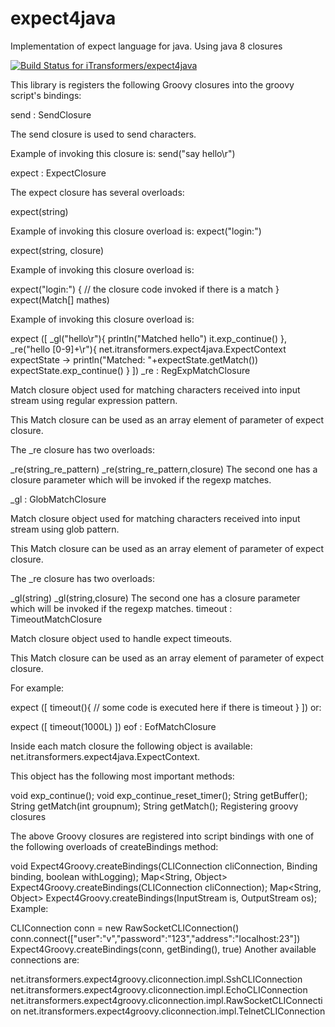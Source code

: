 # expect4java
Implementation of expect language for java. Using java 8 closures

 
[ ![Build Status for iTransformers/expect4java](https://codeship.com/projects/430386f0-d1cd-0133-b267-46ddfea9cbb7/status?branch=master)](https://codeship.com/projects/141646)

This library is registers the following Groovy closures into the groovy script's bindings:

send : SendClosure

The send closure is used to send characters.

Example of invoking this closure is: send("say hello\r")

expect : ExpectClosure

The expect closure has several overloads:

expect(string)

Example of invoking this closure overload is: expect("login:")

expect(string, closure)

Example of invoking this closure overload is:

expect("login:") {
 // the closure code invoked if there is a match
}
expect(Match[] mathes)

Example of invoking this closure overload is:

expect ([
_gl("hello\r"){
    println("Matched hello")
    it.exp_continue()
},
_re("hello [0-9]+\r"){ net.itransformers.expect4java.ExpectContext expectState ->
    println("Matched: "+expectState.getMatch())
    expectState.exp_continue()
}
])
_re : RegExpMatchClosure

Match closure object used for matching characters received into input stream using regular expression pattern.

This Match closure can be used as an array element of parameter of expect closure.

The _re closure has two overloads:

_re(string_re_pattern)
_re(string_re_pattern,closure)
The second one has a closure parameter which will be invoked if the regexp matches.

_gl : GlobMatchClosure

Match closure object used for matching characters received into input stream using glob pattern.

This Match closure can be used as an array element of parameter of expect closure.

The _re closure has two overloads:

_gl(string)
_gl(string,closure) The second one has a closure parameter which will be invoked if the regexp matches.
timeout : TimeoutMatchClosure

Match closure object used to handle expect timeouts.

This Match closure can be used as an array element of parameter of expect closure.

For example:

expect ([
   timeout(){
    // some code is executed here if there is timeout
   }
])
or:

expect ([
   timeout(1000L)
])
eof : EofMatchClosure

Inside each match closure the following object is available: net.itransformers.expect4java.ExpectContext.

This object has the following most important methods:

void exp_continue();
void exp_continue_reset_timer();
String getBuffer();
String getMatch(int groupnum);
String getMatch();
Registering groovy closures

The above Groovy closures are registered into script bindings with one of the following overloads of createBindings method:

void Expect4Groovy.createBindings(CLIConnection cliConnection, Binding binding, boolean withLogging);
Map<String, Object> Expect4Groovy.createBindings(CLIConnection cliConnection);
Map<String, Object> Expect4Groovy.createBindings(InputStream is, OutputStream os);
Example:

CLIConnection conn = new RawSocketCLIConnection()
conn.connect(["user":"v","password":"123","address":"localhost:23"])
Expect4Groovy.createBindings(conn, getBinding(), true)
Another available connections are:

net.itransformers.expect4groovy.cliconnection.impl.SshCLIConnection
net.itransformers.expect4groovy.cliconnection.impl.EchoCLIConnection
net.itransformers.expect4groovy.cliconnection.impl.RawSocketCLIConnection
net.itransformers.expect4groovy.cliconnection.impl.TelnetCLIConnection
